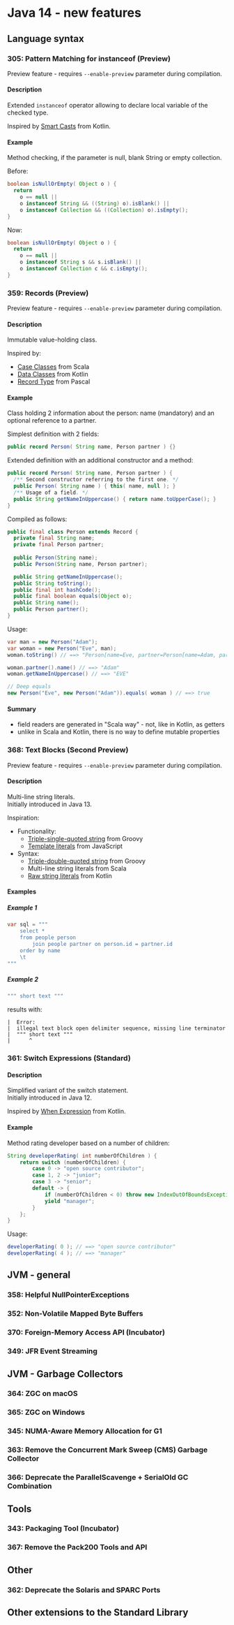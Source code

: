# Java 14 - new features

## Language syntax
### 305: 	Pattern Matching for instanceof (Preview)
Preview feature - requires `--enable-preview` parameter during compilation.

#### Description
Extended `instanceof` operator allowing to declare local variable of the checked type.

Inspired by
[Smart Casts](https://kotlinlang.org/docs/reference/typecasts.html#smart-casts) from Kotlin.

#### Example
Method checking, if the parameter is null, blank String or empty collection.

Before:
```java
boolean isNullOrEmpty( Object o ) {
  return
    o == null ||
    o instanceof String && ((String) o).isBlank() ||
    o instanceof Collection && ((Collection) o).isEmpty();
}
```

Now:
```java
boolean isNullOrEmpty( Object o ) {
  return
    o == null ||
    o instanceof String s && s.isBlank() ||
    o instanceof Collection c && c.isEmpty();
}
```

### 359: 	Records (Preview)
Preview feature - requires `--enable-preview` parameter during compilation.

#### Description
Immutable value-holding class.

Inspired by:
- [Case Classes](https://docs.scala-lang.org/tour/case-classes.html) from Scala
- [Data Classes](https://kotlinlang.org/docs/reference/data-classes.html) from Kotlin
- [Record Type](https://www.freepascal.org/docs-html/ref/refsu15.html) from Pascal

#### Example
Class holding 2 information about the person: name (mandatory) and an optional reference to a partner.

Simplest definition with 2 fields:
```java
public record Person( String name, Person partner ) {}
```

Extended definition with an additional constructor and a method:
```java
public record Person( String name, Person partner ) {
  /** Second constructor referring to the first one. */
  public Person( String name ) { this( name, null ); }
  /** Usage of a field. */
  public String getNameInUppercase() { return name.toUpperCase(); }
}
```

Compiled as follows:
```java
public final class Person extends Record {
  private final String name;
  private final Person partner;
  
  public Person(String name);
  public Person(String name, Person partner);

  public String getNameInUppercase();
  public String toString();
  public final int hashCode();
  public final boolean equals(Object o);
  public String name();
  public Person partner();
}
```

Usage:
```java
var man = new Person("Adam");
var woman = new Person("Eve", man);
woman.toString() // ==> "Person[name=Eve, partner=Person[name=Adam, partner=null]]"

woman.partner().name() // ==> "Adam"
woman.getNameInUppercase() // ==> "EVE"

// Deep equals
new Person("Eve", new Person("Adam")).equals( woman ) // ==> true
```

#### Summary
- field readers are generated in "Scala way" - not, like in Kotlin, as getters
- unlike in Scala and Kotlin, there is no way to define mutable properties

### 368: 	Text Blocks (Second Preview)
Preview feature - requires `--enable-preview` parameter during compilation.

#### Description
Multi-line string literals.  
Initially introduced in Java 13.

Inspiration:
- Functionality:
  - [Triple-single-quoted string](https://groovy-lang.org/syntax.html#_triple_single_quoted_string) from Groovy
  - [Template literals](https://developer.mozilla.org/en-US/docs/Web/JavaScript/Reference/Template_literals) from JavaScript
- Syntax:
  - [Triple-double-quoted string](https://groovy-lang.org/syntax.html#_triple_double_quoted_string) from Groovy
  - Multi-line string literals from Scala
  - [Raw string literals](https://kotlinlang.org/docs/reference/basic-types.html#string-literals) from Kotlin

#### Examples

##### Example 1
```java
var sql = """
    select *
    from people person
        join people partner on person.id = partner.id
    order by name
    \t
"""
```

##### Example 2
```java
""" short text """
```

results with:
```
|  Error:
|  illegal text block open delimiter sequence, missing line terminator
|  """ short text """
|      ^
```

### 361: 	Switch Expressions (Standard)
#### Description
Simplified variant of the switch statement.  
Initially introduced in Java 12.

Inspired by
[When Expression](https://kotlinlang.org/docs/reference/control-flow.html#when-expression) from Kotlin.

#### Example
Method rating developer based on a number of children:

```java
String developerRating( int numberOfChildren ) {
    return switch (numberOfChildren) {
        case 0 -> "open source contributor";
        case 1, 2 -> "junior";
        case 3 -> "senior";
        default -> {
            if (numberOfChildren < 0) throw new IndexOutOfBoundsException( numberOfChildren );
            yield "manager";
        }
    };
}
```

Usage:
```java
developerRating( 0 ); // ==> "open source contributor"
developerRating( 4 ); // ==> "manager"
```

## JVM - general
### 358: 	Helpful NullPointerExceptions
### 352: 	Non-Volatile Mapped Byte Buffers
### 370: 	Foreign-Memory Access API (Incubator)
### 349: 	JFR Event Streaming

## JVM - Garbage Collectors
### 364: 	ZGC on macOS
### 365: 	ZGC on Windows
### 345: 	NUMA-Aware Memory Allocation for G1
### 363: 	Remove the Concurrent Mark Sweep (CMS) Garbage Collector
### 366: 	Deprecate the ParallelScavenge + SerialOld GC Combination

## Tools
### 343: 	Packaging Tool (Incubator)
### 367: 	Remove the Pack200 Tools and API

## Other
### 362: 	Deprecate the Solaris and SPARC Ports

## Other extensions to the Standard Library

